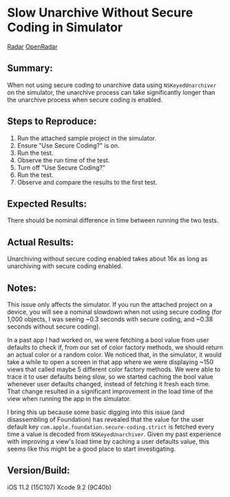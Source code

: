 # Slow Unarchive Without Secure Coding in Simulator

[Radar](rdar://36776294)
[OpenRadar](http://openradar.appspot.com/radar?id=5038858769006592)

## Summary:
When not using secure coding to unarchive data using `NSKeyedUnarchiver` on the simulator, the unarchive process can take significantly longer than the unarchive process when secure coding is enabled.

## Steps to Reproduce:
1. Run the attached sample project in the simulator.
2. Ensure "Use Secure Coding?" is on.
3. Run the test.
4. Observe the run time of the test.
5. Turn off "Use Secure Coding?"
6. Run the test.
7. Observe and compare the results to the first test. 

## Expected Results:
There should be nominal difference in time between running the two tests.

## Actual Results:
Unarchiving without secure coding enabled takes about 16x as long as unarchiving with secure coding enabled.

## Notes:
This issue only affects the simulator. If you run the attached project on a device, you will see a nominal slowdown when not using secure coding (for 1,000 objects, I was seeing ~0.3 seconds with secure coding, and ~0.38 seconds without secure coding).

In a past app I had worked on, we were fetching a bool value from user defaults to check if, from our set of color factory methods, we should return an actual color or a random color. We noticed that, in the simulator, it would take a while to open a screen in that app where we were displaying ~150 views that called maybe 5 different color factory methods. We were able to trace it to user defaults being slow, so we started caching the bool value whenever user defaults changed, instead of fetching it fresh each time. That change resulted in a significant improvement in the load time of the view when running the app in the simulator.

I bring this up because some basic digging into this issue (and disassembling of Foundation) has revealed that the value for the user default key `com.apple.foundation.secure-coding.strict` is fetched every time a value is decoded from `NSKeyedUnarchiver`. Given my past experience with improving a view's load time by caching a user defaults value, this seems like this might be a good place to start investigating.

## Version/Build:
iOS 11.2 (15C107)
Xcode 9.2 (9C40b)
